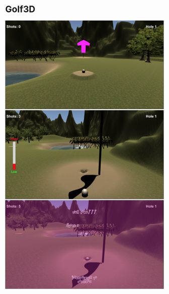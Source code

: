 # Golf3D

![Image alt](https://github.com/ekruhliu/Golf3D/raw/master/screenshots/1.png)
![Image alt](https://github.com/ekruhliu/Golf3D/raw/master/screenshots/2.png)
![Image alt](https://github.com/ekruhliu/Golf3D/raw/master/screenshots/3.png)

